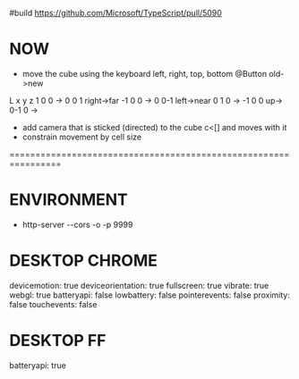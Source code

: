 
#build
https://github.com/Microsoft/TypeScript/pull/5090


# NOW
- move the cube using the keyboard left, right, top, bottom
@Button
old->new

L           x y z
 1 0 0  ->  0 0 1   right->far
-1 0 0  ->  0 0-1   left->near
 0 1 0  -> -1 0 0   up->
 0-1 0  ->

- add camera that is sticked (directed) to the cube c<[] and moves with it
- constrain movement by cell size








================================================================

# ENVIRONMENT
- http-server --cors -o -p 9999

# DESKTOP CHROME
devicemotion: true
deviceorientation: true
fullscreen: true
vibrate: true
webgl: true
batteryapi: false
lowbattery: false
pointerevents: false
proximity: false
touchevents: false

# DESKTOP FF
batteryapi: true
